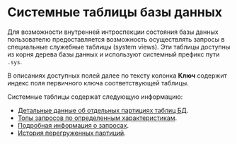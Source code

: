 # Системные таблицы базы данных

Для возможности внутренней интроспекции состояния базы данных пользователю предоставляется возможность осуществлять запросы в специальные служебные таблицы (system views). Эти таблицы доступны из корня дерева базы данных и используют системный префикс пути `.sys`.

В описаниях доступных полей далее по тексту колонка **Ключ** содержит индекс поля первичного ключа соответствующей таблицы.

Системные таблицы содержат следующую информацию:

* [Детальные данные об отдельных партициях таблиц БД](#partitions).
* [Топы запросов по определенным характеристикам](#top-queries).
* [Подробная информация о запросах](#query-metrics).
* [История перегруженных партиций](#top-overload-partitions).
